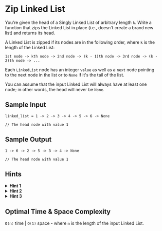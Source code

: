 # Zip Linked List

You're given the head of a Singly Linked List of arbitrary length `k`. Write a function that zips the Linked List in place (i.e., doesn't create a brand new list) and returns its head.

A Linked List is zipped if its nodes are in the following order, where `k` is the length of the Linked List:

```text
1st node -> kth node -> 2nd node -> (k - 1)th node -> 3rd node -> (k - 2)th node -> ...
```

Each `LinkedList` node has an integer `value` as well as a `next` node pointing to the next node in the list or to `None` if it's the tail of the list.

You can assume that the input Linked List will always have at least one node; in other words, the head will never be `None`.

## Sample Input

```plaintext
linked_list = 1 -> 2 -> 3 -> 4 -> 5 -> 6 -> None

// The head node with value 1 
```

## Sample Output

```plaintext
1 -> 6 -> 2 -> 5 -> 3 -> 4 -> None

// The head node with value 1 
```

## Hints

<details>
<summary><b>Hint 1</b></summary>

Try to imagine how you would solve this problem if you were given two distinct linked lists. For example, how would you zip the list `1 -> 2 -> 3` with the list `4 -> 5` to get `1 -> 5 -> 2 -> 4 -> 3`?

</details>

<details>
<summary><b>Hint 2</b></summary>

One of the most straightforward ways to solve this problem is to split the original linked list into two linked lists and to reverse the second linked list before interweaving it with the first one. Ultimately, you want the first node, then the `k`th node, then the second node, etc., so reversing the second linked list before interweaving it with the first one makes things simple.

</details>

<details>
<summary><b>Hint 3</b></summary>

After you split the linked list into two halves and reverse the second half, you'll have something like `1 -> 2 -> 3` and `5 -> 4`; at this point, you can simply add the first node of the reversed second half into the first half between `1` and `2` as in `1 -> 5 -> 2...` .Simply continue this process until you've inserted all of the nodes from the reversed second half into the first.

</details>

## Optimal Time & Space Complexity

`O(n)` time | `O(1)` space - where `n` is the length of the input Linked List.
